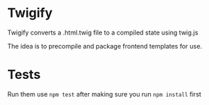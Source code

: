 Twigify
=====

Twigify converts a .html.twig file to a compiled state using twig.js

The idea is to precompile and package frontend templates for use.

Tests
=====
Run them use `npm test` after making sure you run `npm install` first
